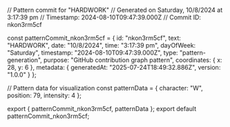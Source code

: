 // Pattern commit for "HARDWORK"
// Generated on Saturday, 10/8/2024 at 3:17:39 pm
// Timestamp: 2024-08-10T09:47:39.000Z
// Commit ID: nkon3rm5cf

const patternCommit_nkon3rm5cf = {
  id: "nkon3rm5cf",
  text: "HARDWORK",
  date: "10/8/2024",
  time: "3:17:39 pm",
  dayOfWeek: "Saturday",
  timestamp: "2024-08-10T09:47:39.000Z",
  type: "pattern-generation",
  purpose: "GitHub contribution graph pattern",
  coordinates: {
    x: 28,
    y: 6
  },
  metadata: {
    generatedAt: "2025-07-24T18:49:32.886Z",
    version: "1.0.0"
  }
};

// Pattern data for visualization
const patternData = {
  character: "W",
  position: 79,
  intensity: 4
};

export { patternCommit_nkon3rm5cf, patternData };
export default patternCommit_nkon3rm5cf;
